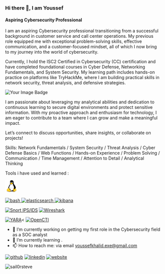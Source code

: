 ### Hi there 👋, I am Youssef
#### Aspiring Cybersecurity Professional
I am an aspiring Cybersecurity professional transitioning from a successful background in customer service and call center operations. My previous role equipped me with exceptional problem-solving skills, effective communication, and a customer-focused mindset, all of which I now bring to my journey into the world of cybersecurity.

Currently, I hold the ISC2 Certified in Cybersecurity (CC) certification and have completed foundational courses in Cyber Defense, Networking Fundamentals, and System Security. My learning path includes hands-on practice on platforms like TryHackMe, where I am building practical skills in network security, threat analysis, and defensive strategies.

<img src="https://tryhackme-badges.s3.amazonaws.com/Sail0rSteve.png" alt="Your Image Badge" />


I am passionate about leveraging my analytical abilities and dedication to continuous learning to secure digital environments and protect sensitive information. With my proactive approach and enthusiasm for technology, I am eager to contribute to a team where I can grow and make a meaningful impact.

Let’s connect to discuss opportunities, share insights, or collaborate on projects!

Skills: Network Fundamentals /  System Security / Threat Analysis / Cyber Defense Basics /  Web Functions /  Hands-on Experience / Problem Solving  / Communication /  Time Management / Attention to Detail / Analytical Thinking

Tools i have used and learned : 

<a href="https://www.linux.org/" target="_blank" rel="noreferrer"> <img src="https://raw.githubusercontent.com/devicons/devicon/master/icons/linux/linux-original.svg" alt="linux" width="40" height="40"/> </a> </p>
<p align="left"> <a href="https://www.gnu.org/software/bash/" target="_blank" rel="noreferrer"> <img src="https://www.vectorlogo.zone/logos/gnu_bash/gnu_bash-icon.svg" alt="bash" width="40" height="40"/> </a>
<a href="https://www.elastic.co" target="_blank" rel="noreferrer"> <img src="https://www.vectorlogo.zone/logos/elastic/elastic-icon.svg" alt="elasticsearch" width="40" height="40"/> </a> 
<a href="https://www.elastic.co/kibana" target="_blank" rel="noreferrer"> <img src="https://www.vectorlogo.zone/logos/elasticco_kibana/elasticco_kibana-icon.svg" alt="kibana" width="40" height="40"/> </a> </p>
<a href="https://www.snort.org/" target="_blank" rel="noreferrer"><img src="https://www.vectorlogo.zone/logos/snort/snort-icon.svg" alt="Snort IPS/IDS" width="40" height="40"/></a>
<a href="https://www.wireshark.org/" target="_blank" rel="noreferrer"><img src="https://www.vectorlogo.zone/logos/wireshark/wireshark-icon.svg" alt="Wireshark" width="40" height="40"/></a></p>
<a href="https://www.yara.com/" target="_blank" rel="noreferrer"><img src="https://miro.medium.com/v2/resize:fit:1200/0*sFqdKE7OTLWg8IlT.png" alt="YARA" width="40" height="40"/></a><
<a href="https://www.opencti.io/" target="_blank" rel="noreferrer"><img src="https://blog.agood.cloud/img/common/opencti.png" alt="OpenCTI" width="40" height="40"/></a>


- 🔭 I’m currently working on getting my first role in the Cybersecurity field as a SOC analyst 
- 🌱 I’m currently learning . 
- 📫 How to reach me: via email youssefkhalid.exe@gmail.com 

[<img src='https://cdn.jsdelivr.net/npm/simple-icons@3.0.1/icons/github.svg' alt='github' height='40'>](https://github.com/Sail0rSteve)  [<img src='https://cdn.jsdelivr.net/npm/simple-icons@3.0.1/icons/linkedin.svg' alt='linkedin' height='40'>](https://www.linkedin.com/in/youssefkhalid/)  [<img src='https://cdn.jsdelivr.net/npm/simple-icons@3.0.1/icons/icloud.svg' alt='website' height='40'>](https://tryhackme.com/r/p/Sail0rSteve)  







<p align="left"> <img src="https://komarev.com/ghpvc/?username=sail0rsteve&label=Profile%20views&color=012798&style=flat" alt="sail0rsteve" /> </p>
